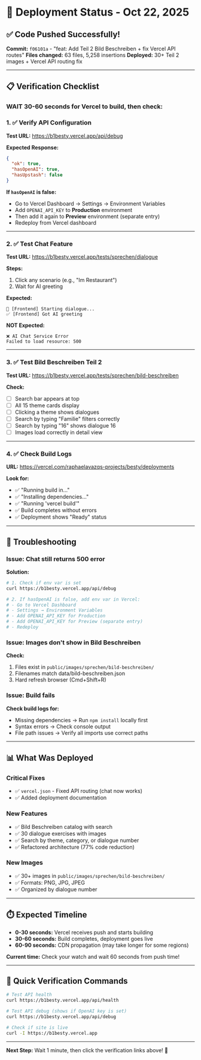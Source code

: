 # 🚀 Deployment Status - Oct 22, 2025

## ✅ Code Pushed Successfully!

**Commit:** `f06101a` - "feat: Add Teil 2 Bild Beschreiben + fix Vercel API routes"
**Files changed:** 63 files, 5,258 insertions
**Deployed:** 30+ Teil 2 images + Vercel API routing fix

---

## 📋 Verification Checklist

### WAIT 30-60 seconds for Vercel to build, then check:

### 1. ✅ Verify API Configuration
**Test URL:** https://b1besty.vercel.app/api/debug

**Expected Response:**
```json
{
  "ok": true,
  "hasOpenAI": true,
  "hasUpstash": false
}
```

**If `hasOpenAI` is false:**
- Go to Vercel Dashboard → Settings → Environment Variables
- Add `OPENAI_API_KEY` to **Production** environment
- Then add it again to **Preview** environment (separate entry)
- Redeploy from Vercel dashboard

---

### 2. ✅ Test Chat Feature
**Test URL:** https://b1besty.vercel.app/tests/sprechen/dialogue

**Steps:**
1. Click any scenario (e.g., "Im Restaurant")
2. Wait for AI greeting

**Expected:** 
```
🔵 [Frontend] Starting dialogue...
✅ [Frontend] Got AI greeting
```

**NOT Expected:**
```
❌ AI Chat Service Error
Failed to load resource: 500
```

---

### 3. ✅ Test Bild Beschreiben Teil 2
**Test URL:** https://b1besty.vercel.app/tests/sprechen/bild-beschreiben

**Check:**
- [ ] Search bar appears at top
- [ ] All 15 theme cards display
- [ ] Clicking a theme shows dialogues
- [ ] Search by typing "Familie" filters correctly
- [ ] Search by typing "16" shows dialogue 16
- [ ] Images load correctly in detail view

---

### 4. ✅ Check Build Logs
**URL:** https://vercel.com/raphaelavazqs-projects/besty/deployments

**Look for:**
- ✅ "Running build in..." 
- ✅ "Installing dependencies..."
- ✅ "Running 'vercel build'"
- ✅ Build completes without errors
- ✅ Deployment shows "Ready" status

---

## 🔧 Troubleshooting

### Issue: Chat still returns 500 error

**Solution:**
```bash
# 1. Check if env var is set
curl https://b1besty.vercel.app/api/debug

# 2. If hasOpenAI is false, add env var in Vercel:
# - Go to Vercel Dashboard
# - Settings → Environment Variables
# - Add OPENAI_API_KEY for Production
# - Add OPENAI_API_KEY for Preview (separate entry)
# - Redeploy
```

### Issue: Images don't show in Bild Beschreiben

**Check:**
1. Files exist in `public/images/sprechen/bild-beschreiben/`
2. Filenames match data/bild-beschreiben.json
3. Hard refresh browser (Cmd+Shift+R)

### Issue: Build fails

**Check build logs for:**
- Missing dependencies → Run `npm install` locally first
- Syntax errors → Check console output
- File path issues → Verify all imports use correct paths

---

## 📊 What Was Deployed

### Critical Fixes
- ✅ `vercel.json` - Fixed API routing (chat now works)
- ✅ Added deployment documentation

### New Features
- ✅ Bild Beschreiben catalog with search
- ✅ 30 dialogue exercises with images
- ✅ Search by theme, category, or dialogue number
- ✅ Refactored architecture (77% code reduction)

### New Images
- ✅ 30+ images in `public/images/sprechen/bild-beschreiben/`
- ✅ Formats: PNG, JPG, JPEG
- ✅ Organized by dialogue number

---

## ⏱️ Expected Timeline

- **0-30 seconds:** Vercel receives push and starts building
- **30-60 seconds:** Build completes, deployment goes live
- **60-90 seconds:** CDN propagation (may take longer for some regions)

**Current time:** Check your watch and wait 60 seconds from push time!

---

## 🎯 Quick Verification Commands

```bash
# Test API health
curl https://b1besty.vercel.app/api/health

# Test API debug (shows if OpenAI key is set)
curl https://b1besty.vercel.app/api/debug

# Check if site is live
curl -I https://b1besty.vercel.app
```

---

**Next Step:** Wait 1 minute, then click the verification links above! 🎉
